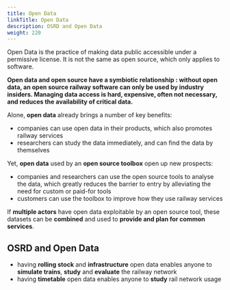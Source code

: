 ```yaml
---
title: Open Data
linkTitle: Open Data
description: OSRD and Open Data
weight: 220
---
```


Open Data is the practice of making data public accessible under a permissive license.
It is not the same as open source, which only applies to software.

**Open data and open source have a symbiotic relationship : without open data, an open source railway software can only be used by industry insiders. Managing data access is hard, expensive, often not necessary, and reduces the availability of critical data.**

Alone, **open data** already brings a number of key benefits:
 - companies can use open data in their products, which also promotes railway services
 - researchers can study the data immediately, and can find the data by themselves

Yet, **open data** used by an **open source toolbox** open up new prospects:
 - companies and researchers can use the open source tools to analyse the data, which greatly reduces the barrier to entry by alleviating the need for custom or paid-for tools
 - customers can use the toolbox to improve how they use railway services

If **multiple actors** have open data exploitable by an open source tool, these datasets can be **combined** and used to **provide and plan for common services**.

## OSRD and Open Data

- having **rolling stock** and **infrastructure** open data enables anyone to **simulate trains**,  **study** and **evaluate** the railway network
- having **timetable** open data enables anyone to **study** rail network usage
